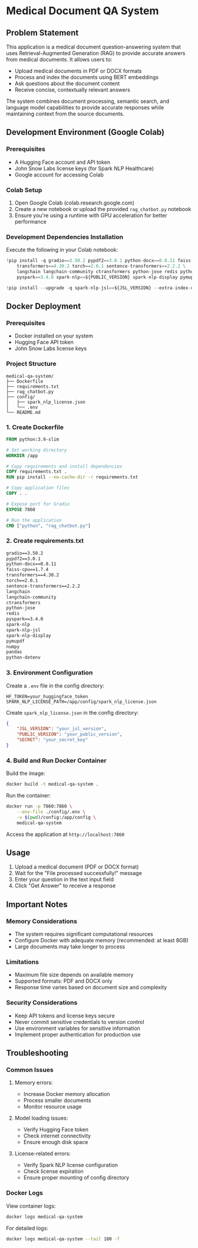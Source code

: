 # Medical Document QA System

## Problem Statement
This application is a medical document question-answering system that uses Retrieval-Augmented Generation (RAG) to provide accurate answers from medical documents. It allows users to:
- Upload medical documents in PDF or DOCX formats
- Process and index the documents using BERT embeddings
- Ask questions about the document content
- Receive concise, contextually relevant answers

The system combines document processing, semantic search, and language model capabilities to provide accurate responses while maintaining context from the source documents.

## Development Environment (Google Colab)

### Prerequisites
- A Hugging Face account and API token
- John Snow Labs license keys (for Spark NLP Healthcare)
- Google account for accessing Colab

### Colab Setup
1. Open Google Colab (colab.research.google.com)
2. Create a new notebook or upload the provided `rag_chatbot.py` notebook
3. Ensure you're using a runtime with GPU acceleration for better performance

### Development Dependencies Installation
Execute the following in your Colab notebook:

```python
!pip install -q gradio==3.50.2 pypdf2==3.0.1 python-docx==0.8.11 faiss-cpu==1.7.4 \
    transformers==4.30.2 torch==2.0.1 sentence-transformers==2.2.2 \
    langchain langchain-community ctransformers python-jose redis python-jose \
    pyspark==3.4.0 spark-nlp==${PUBLIC_VERSION} spark-nlp-display pymupdf

!pip install --upgrade -q spark-nlp-jsl==${JSL_VERSION} --extra-index-url https://pypi.johnsnowlabs.com/${SECRET}
```

## Docker Deployment

### Prerequisites
- Docker installed on your system
- Hugging Face API token
- John Snow Labs license keys

### Project Structure
```
medical-qa-system/
├── Dockerfile
├── requirements.txt
├── rag_chatbot.py
├── config/
│   ├── spark_nlp_license.json
│   └── .env
└── README.md
```

### 1. Create Dockerfile
```dockerfile
FROM python:3.9-slim

# Set working directory
WORKDIR /app

# Copy requirements and install dependencies
COPY requirements.txt .
RUN pip install --no-cache-dir -r requirements.txt

# Copy application files
COPY . .

# Expose port for Gradio
EXPOSE 7860

# Run the application
CMD ["python", "rag_chatbot.py"]
```

### 2. Create requirements.txt
```txt
gradio==3.50.2
pypdf2==3.0.1
python-docx==0.8.11
faiss-cpu==1.7.4
transformers==4.30.2
torch==2.0.1
sentence-transformers==2.2.2
langchain
langchain-community
ctransformers
python-jose
redis
pyspark==3.4.0
spark-nlp
spark-nlp-jsl
spark-nlp-display
pymupdf
numpy
pandas
python-dotenv
```

### 3. Environment Configuration

Create a `.env` file in the config directory:
```
HF_TOKEN=your_huggingface_token
SPARK_NLP_LICENSE_PATH=/app/config/spark_nlp_license.json
```

Create `spark_nlp_license.json` in the config directory:
```json
{
    "JSL_VERSION": "your_jsl_version",
    "PUBLIC_VERSION": "your_public_version",
    "SECRET": "your_secret_key"
}
```

### 4. Build and Run Docker Container

Build the image:
```bash
docker build -t medical-qa-system .
```

Run the container:
```bash
docker run -p 7860:7860 \
    --env-file ./config/.env \
    -v $(pwd)/config:/app/config \
    medical-qa-system
```

Access the application at `http://localhost:7860`

## Usage

1. Upload a medical document (PDF or DOCX format)
2. Wait for the "File processed successfully!" message
3. Enter your question in the text input field
4. Click "Get Answer" to receive a response

## Important Notes

### Memory Considerations
- The system requires significant computational resources
- Configure Docker with adequate memory (recommended: at least 8GB)
- Large documents may take longer to process

### Limitations
- Maximum file size depends on available memory
- Supported formats: PDF and DOCX only
- Response time varies based on document size and complexity

### Security Considerations
- Keep API tokens and license keys secure
- Never commit sensitive credentials to version control
- Use environment variables for sensitive information
- Implement proper authentication for production use

## Troubleshooting

### Common Issues
1. Memory errors:
   - Increase Docker memory allocation
   - Process smaller documents
   - Monitor resource usage

2. Model loading issues:
   - Verify Hugging Face token
   - Check internet connectivity
   - Ensure enough disk space

3. License-related errors:
   - Verify Spark NLP license configuration
   - Check license expiration
   - Ensure proper mounting of config directory

### Docker Logs
View container logs:
```bash
docker logs medical-qa-system
```

For detailed logs:
```bash
docker logs medical-qa-system --tail 100 -f
```